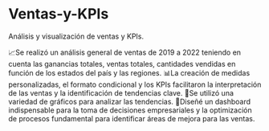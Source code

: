# Ventas-y-KPIs
Análisis y visualización de ventas y KPIs.

📈Se realizó un análisis general de ventas de 2019 a 2022 teniendo en cuenta las ganancias totales, ventas totales, cantidades vendidas en función de los estados del país y las regiones.
📊⁣⁣⁣La creación de medidas personalizadas, el formato condicional y los KPIs facilitaron la interpretación de las ventas y la identificación de tendencias clave. 
🦄Se utilizó una variedad de gráficos para analizar las tendencias.
🔎Diseñé un dashboard indispensable para la toma de decisiones empresariales y la optimización de procesos fundamental para identificar áreas de mejora para las ventas.
